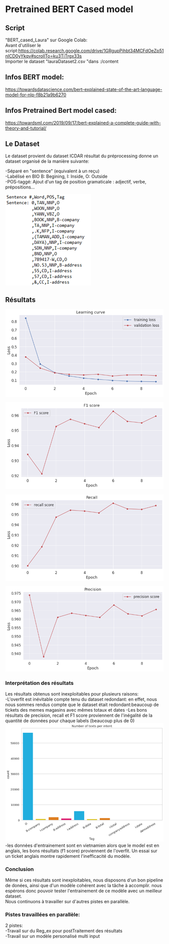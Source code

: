 # Pretrained BERT Cased model

## Script
"BERT_cased_Laura" sur Google Colab:  
Avant d'utiliser le script:https://colab.research.google.com/drive/1GRgupPihbt34MCFdOeZp51nICD0yYkqv#scrollTo=ku3TiTrgx33s  
Importer le dataset "lauraDataset2.csv "dans :/content

## Infos BERT model:  
https://towardsdatascience.com/bert-explained-state-of-the-art-language-model-for-nlp-f8b21a9b6270
## Infos Pretrained Bert model cased: 
https://towardsml.com/2019/09/17/bert-explained-a-complete-guide-with-theory-and-tutorial/
## Le Dataset

Le dataset provient du dataset ICDAR 
résultat du préprocessing donne un dataset organisé de la manière suivante:  

-Séparé en "sentence" (equivalent à un reçu)  
-Labélisé en BIO B: Begining, I: Inside, O: Outside  
-POS-taggé: Ajout d'un tag de position gramaticale : adjectif, verbe, prépositions...

![alt text](https://github.com/LauraBreton-leonard/PRD/blob/main/NER/BERT/IMAGES/dataImg.PNG?raw=true)

## Résultats


![alt text](https://github.com/LauraBreton-leonard/PRD/blob/main/NER/BERT/IMAGES/learning_curve.png?raw=true)

![alt text](https://github.com/LauraBreton-leonard/PRD/blob/main/NER/BERT/IMAGES/f1_score.png?raw=true)

![alt text](https://github.com/LauraBreton-leonard/PRD/blob/main/NER/BERT/IMAGES/recall.png?raw=true)

![alt text](https://github.com/LauraBreton-leonard/PRD/blob/main/NER/BERT/IMAGES/precision.png?raw=true)

### Interprétation des résultats

Les résultats obtenus sont inexploitables pour plusieurs raisons:  
-L'overfit est inévitable compte tenu du dataset redondant: en effet, nous nous sommes rendus compte que le dataset était redondant:beaucoup de tickets des memes magasins avec mêmes totaux et dates
-Les bons résultats de precision, recall et F1 score proviennent de l'inégalité de la quantité de données pour chaque labels (beaucoup plus de 0)  
![alt text](https://github.com/LauraBreton-leonard/PRD/blob/main/NER/BERT/IMAGES/prpLabels.png?raw=true)
-les données d'entrainement sont en vietnamien alors que le model est en anglais, les bons résultats (f1 score) proviennent de l'overfit. Un essai sur un ticket anglais montre rapidement l'inefficacité du modèle.

### Conclusion
Même si ces résultats sont inexploitables, nous disposons d'un bon pipeline de donées, ainsi que d'un modèle cohérent avec la tâche à accomplir. nous espérons donc pouvoir tester l'entrainement de ce modèle avec un meilleur dataset.  
Nous continuons à travailler sur d'autres pistes en parallèle.  

### Pistes travaillées en parallèle:  

2 pistes:  
-Travail sur du Reg_ex pour postTraitement des résultats  
-Travail sur un modèle personalisé multi input

